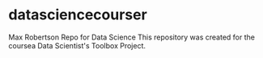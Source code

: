 # datasciencecourser
Max Robertson Repo for Data Science
This repository was created for the coursea Data Scientist's Toolbox Project.
